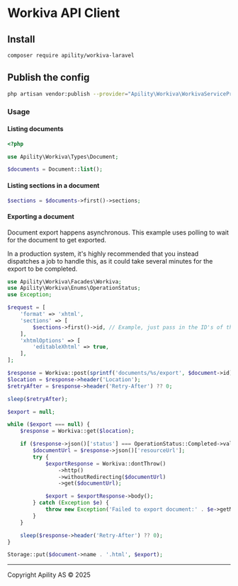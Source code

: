# Workiva API Client

## Install

```bash
composer require apility/workiva-laravel
```

## Publish the config

```bash
php artisan vendor:publish --provider="Apility\Workiva\WorkivaServiceProvider" --tag="config"
```

### Usage

#### Listing documents

```php
<?php

use Apility\Workiva\Types\Document;

$documents = Document::list();
```

#### Listing sections in a document

```php
$sections = $documents->first()->sections;
```

#### Exporting a document

Document export happens asynchronous. This example uses polling to wait for the document to get exported.

In a production system, it's highly recommended that you instead dispatches a job to handle this, as it could take several minutes for the export to be completed.

```php
use Apility\Workiva\Facades\Workiva;
use Apility\Workiva\Enums\OperationStatus;
use Exception;

$request = [
    'format' => 'xhtml',
    'sections' => [
        $sections->first()->id, // Example, just pass in the ID's of the sections you want to export
    ],
    'xhtmlOptions' => [
        'editableXhtml' => true,
    ],
];

$response = Workiva::post(sprintf('documents/%s/export', $document->id), $request);
$location = $response->header('Location');
$retryAfter = $response->header('Retry-After') ?? 0;

sleep($retryAfter);

$export = null;

while ($export === null) {
    $response = Workiva::get($location);

    if ($response->json()['status'] === OperationStatus::Completed->value) {
        $documentUrl = $response->json()['resourceUrl'];
        try {
            $exportResponse = Workiva::dontThrow()
                ->http()
                ->withoutRedirecting($documentUrl)
                ->get($documentUrl);

            $export = $exportResponse->body();
        } catch (Exception $e) {
            throw new Exception('Failed to export document:' . $e->getMessage());
        }
    }

    sleep($response->header('Retry-After') ?? 0);
}

Storage::put($document->name . '.html', $export);
```

---

Copyright Apility AS &copy; 2025
